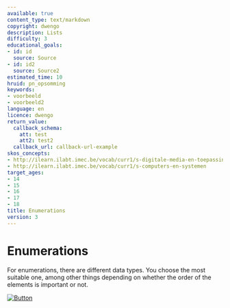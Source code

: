 ```yaml
---
available: true
content_type: text/markdown
copyright: dwengo
description: Lists
difficulty: 3
educational_goals:
- id: id
  source: Source
- id: id2
  source: Source2
estimated_time: 10
hruid: pn_opsomming
keywords:
- voorbeeld
- voorbeeld2
language: en
licence: dwengo
return_value:
  callback_schema:
    att: test
    att2: test2
  callback_url: callback-url-example
skos_concepts:
- http://ilearn.ilabt.imec.be/vocab/curr1/s-digitale-media-en-toepassingen
- http://ilearn.ilabt.imec.be/vocab/curr1/s-computers-en-systemen
target_ages:
- 14
- 15
- 16
- 17
- 18
title: Enumerations
version: 3
---
```

# Enumerations
For enumerations, there are different data types. You choose the most suitable one, among other things depending on whether the order of the elements is important or not.

[![](embed/Button.png "Button")](https://kiks.ilabt.imec.be/hub/tmplogin?id=1002_en "Notebooks Input Output")